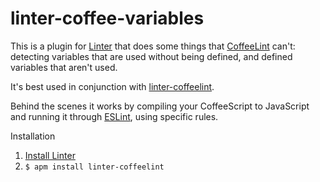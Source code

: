 # linter-coffee-variables

This is a plugin for [Linter](https://github.com/atom-community/linter) that does some
things that [CoffeeLint](https://github.com/AtomLinter/linter-coffeelint) can't: detecting
variables that are used without being defined, and defined variables that aren't used.

It's best used in conjunction with
[linter-coffeelint](https://github.com/AtomLinter/linter-coffeelint).

Behind the scenes it works by compiling your CoffeeScript to JavaScript and running it
through [ESLint](http://eslint.org), using specific rules.

Installation

1. [Install Linter](https://github.com/atom-community/linter#user-content-how-to--installation)
2. `$ apm install linter-coffeelint`
